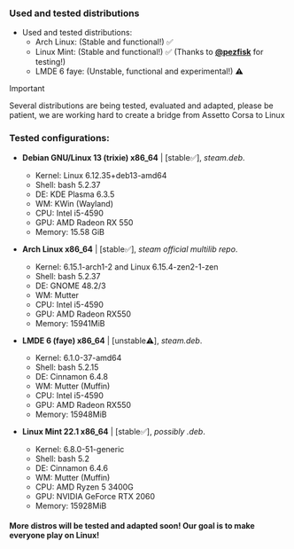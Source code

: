 ### Used and tested distributions
- Used and tested distributions:
  - Arch Linux: (Stable and functional!) ✅<br>
  - Linux Mint: (Stable and functional!) ✅ (Thanks to [**@pezfisk**](https://github.com/pezfisk) for testing!)<br>
  - LMDE 6 faye: (Unstable, functional and experimental!) ⚠️<br>
> [!IMPORTANT]
> Several distributions are being tested, evaluated and adapted, please be patient, we are working hard to create a bridge from Assetto Corsa to Linux

### Tested configurations:  

- __Debian GNU/Linux 13 (trixie) x86_64__ | [stable✅], *steam.deb*.
  - Kernel: Linux 6.12.35+deb13-amd64
  - Shell: bash 5.2.37
  - DE: KDE Plasma 6.3.5
  - WM: KWin (Wayland)
  - CPU: Intel i5-4590
  - GPU: AMD Radeon RX 550
  - Memory: 15.58 GiB

- __Arch Linux x86_64__ | [stable✅], *steam official multilib repo*.
  - Kernel: 6.15.1-arch1-2 and Linux 6.15.4-zen2-1-zen  
  - Shell: bash 5.2.37  
  - DE: GNOME 48.2/3
  - WM: Mutter<br>
  - CPU: Intel i5-4590  
  - GPU: AMD Radeon RX550  
  - Memory: 15941MiB

- __LMDE 6 (faye) x86_64__ | [unstable⚠️], *steam.deb*.
  - Kernel: 6.1.0-37-amd64  
  - Shell: bash 5.2.15  
  - DE: Cinnamon 6.4.8  
  - WM: Mutter (Muffin)  
  - CPU: Intel i5-4590  
  - GPU: AMD Radeon RX550    
  - Memory: 15948MiB  

- __Linux Mint 22.1 x86_64__ | [stable✅], *possibly .deb*.
  - Kernel: 6.8.0-51-generic  
  - Shell: bash 5.2  
  - DE: Cinnamon 6.4.6  
  - WM: Mutter (Muffin)  
  - CPU: AMD Ryzen 5 3400G  
  - GPU: NVIDIA GeForce RTX 2060  
  - Memory: 15928MiB  

#### More distros will be tested and adapted soon! Our goal is to make everyone play on Linux!
